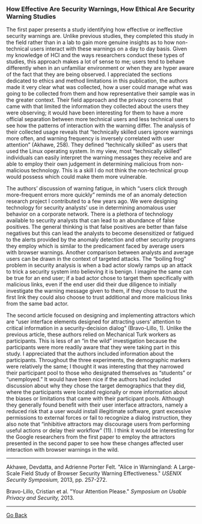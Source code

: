 ### How Effective Are Security Warnings, How Ethical Are Security Warning Studies

The first paper presents a study identifying how effective or ineffective security warnings are. Unlike previous studies, they completed this study in the field rather than in a lab to gain more genuine insights as to how non-technical users interact with these warnings on a day to day basis. Given my knowledge of HCI and the ways researchers conduct these types of studies, this approach makes a lot of sense to me; users tend to behave differently when in an unfamiliar environment or when they are hyper aware of the fact that they are being observed. I appreciated the sections dedicated to ethics and method limitations in this publication, the authors made it very clear what was collected, how a user could manage what was going to be collected from them and how representative their sample was in the greater context. Their field approach and the privacy concerns that came with that limited the information they collected about the users they were observing; it would have been interesting for them to have a more official separation between more technical users and less technical users to see how the patterns of interaction with the warning differ. The analysis of their collected usage reveals that “technically skilled users ignore warnings more often, and warning frequency is inversely correlated with user attention” (Akhawe, 258). They defined “technically skilled” as users that used the Linux operating system. In my view, most “technically skilled” individuals can easily interpret the warning messages they receive and are able to employ their own judgement in determining malicious from non-malicious technology. This is a skill I do not think the non-technical group would possess which could make them more vulnerable. 

The authors’ discussion of warning fatigue, in which “users click through more-frequent errors more quickly” reminds me of an anomaly detection research project I contributed to a few years ago. We were designing technology for security analysts’ use in determining anomalous user behavior on a corporate network. There is a plethora of technology available to security analysts that can lead to an abundance of false positives. The general thinking is that false positives are better than false negatives but this can lead the analysts to become desensitized or fatigued to the alerts provided by the anomaly detection and other security programs they employ which is similar to the predicament faced by average users with browser warnings. Another comparison between analysts and average users can be drawn in the context of targeted attacks. The “boiling frog” problem in security analysis is when a bad actor slowly ramps up an attack to trick a security system into believing it is benign. I imagine the same can be true for an end user; if a bad actor chose to target them specifically with malicious links, even if the end user did their due diligence to initially investigate the warning message given to them, if they chose to trust the first link they could also choose to trust additional and more malicious links from the same bad actor. 

The second article focused on designing and implementing attractors which are
“user interface elements designed for attracting users’ attention to critical information in a security-decision dialog” (Bravo-Lillo, 1). Unlike the previous article, these authors relied on Mechanical Turk workers as participants. This is less of an “in the wild” investigation because the participants were more readily aware that they were taking part in this study. I appreciated that the authors included information about the participants. Throughout the three experiments, the demographic markers were relatively the same; I thought it was interesting that they narrowed their participant pool to those who designated themselves as “students” or “unemployed.” It would have been nice if the authors had included discussion about why they chose the target demographics that they did, where the participants were located regionally or more information about the biases or limitations that came with their participant pools. Although they generally found benefit with their user interface attractors, namely a reduced risk that a user would install illegitimate software, grant excessive permissions to external forces or fail to recognize a dialog instruction, they also note that “inhibitive attractors may discourage users from performing useful actions or delay their workflow” (11). I think it would be interesting for the Google researchers from the first paper to employ the attractors presented in the second paper to see how these changes affected user interaction with browser warnings in the wild.


---

Akhawe, Devdatta, and Adrienne Porter Felt. "Alice in Warningland: A Large-Scale
Field Study of Browser Security Warning Effectiveness." *USENIX Security
Symposium,* 2013, pp. 257-272.

Bravo-Lillo, Cristian et al. "Your Attention Please." *Symposium on Usable Privacy and
Security,* 2013.

---
[Go Back](https://cosbeyr.github.io/Data-Dilemmas/)
